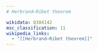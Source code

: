```yaml
---
# Herbrand–Ribet theorem

wikidata: Q384142
msc_classification: 11
wikipedia_links:
  - "[[Herbrand–Ribet theorem]]"
---
```

